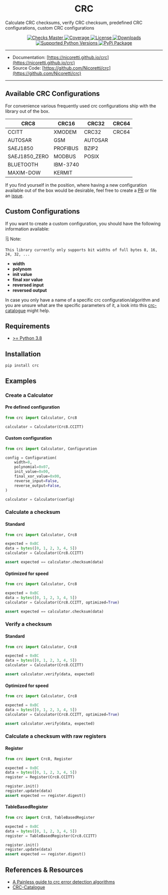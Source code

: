 <h1 align="center">CRC</h1>
<p align="center">

Calculate CRC checksums, verify CRC checksum, predefined CRC configurations, custom CRC configurations
</p>

<p align="center">

<a href="https://github.com/Nicoretti/crc/actions">
    <img src="https://img.shields.io/github/checks-status/nicoretti/crc/master" alt="Checks Master">
</a>
<a href="https://coveralls.io/github/Nicoretti/crc">
    <img src="https://img.shields.io/coverallsCoverage/github/Nicoretti/crc" alt="Coverage">
</a>
<a href="https://opensource.org/licenses/BSD-2-Clause">
    <img src="https://img.shields.io/pypi/l/crc" alt="License">
</a>
<a href="https://pypi.org/project/crc/">
    <img src="https://img.shields.io/pypi/dm/crc" alt="Downloads">
</a>
<a href="https://pypi.org/project/crc/">
    <img src="https://img.shields.io/pypi/pyversions/crc" alt="Supported Python Versions">
</a>
<a href="https://pypi.org/project/crc/">
    <img src="https://img.shields.io/pypi/v/crc" alt="PyPi Package">
</a>
</p>

---
* Documentation: [https://nicoretti.github.io/crc](https://nicoretti.github.io/crc)
* Source Code: [https://github.com/Nicoretti/crc](https://github.com/Nicoretti/crc)
---

## Available CRC Configurations
For convenience various frequently used crc configurations ship with the library out of the box.

| CRC8          | CRC16    | CRC32   | CRC64 |
|---------------|----------|---------|-------|
| CCITT         | XMODEM   | CRC32   | CRC64 |
| AUTOSAR       | GSM      | AUTOSAR |       |
| SAEJ1850      | PROFIBUS | BZIP2   |       |
| SAEJ1850_ZERO | MODBUS   | POSIX   |       |
| BLUETOOTH     | IBM-3740 |         |       |
| MAXIM-DOW     | KERMIT   |         |       | 

If you find yourself in the position, where having a new configuration available out of the
box would be desirable, feel free to create a [PR](https://github.com/Nicoretti/crc/pulls) or file an [issue](https://github.com/Nicoretti/crc/issues).

## Custom Configurations

If you want to create a custom configuration, you should have the following information available:

🗒 Note:

    This library currently only supports bit widths of full bytes 8, 16, 24, 32, ...

* **width**
* **polynom**
* **init value**
* **final xor value**
* **reversed input**
* **reversed output**

In case you only have a name of a specific crc configuration/algorithm and you are unsure what are the specific parameters
of it, a look into this [crc-catalogue](http://reveng.sourceforge.net/crc-catalogue/all.htm) might help.


## Requirements
* [\>= Python 3.8](https://www.python.org)

## Installation

```shell
pip install crc
```

## Examples

### Create a Calculator

#### Pre defined configuration

```python
from crc import Calculator, Crc8

calculator = Calculator(Crc8.CCITT)
```
#### Custom configuration

```python
from crc import Calculator, Configuration

config = Configuration(
    width=8,
    polynomial=0x07,
    init_value=0x00,
    final_xor_value=0x00,
    reverse_input=False,
    reverse_output=False,
)

calculator = Calculator(config)
```

### Calculate a checksum

#### Standard

```python
from crc import Calculator, Crc8

expected = 0xBC
data = bytes([0, 1, 2, 3, 4, 5])
calculator = Calculator(Crc8.CCITT)

assert expected == calculator.checksum(data)
```

#### Optimized for speed

```python
from crc import Calculator, Crc8

expected = 0xBC
data = bytes([0, 1, 2, 3, 4, 5])
calculator = Calculator(Crc8.CCITT, optimized=True)

assert expected == calculator.checksum(data)
```

### Verify a checksum

#### Standard

```python
from crc import Calculator, Crc8

expected = 0xBC
data = bytes([0, 1, 2, 3, 4, 5])
calculator = Calculator(Crc8.CCITT)

assert calculator.verify(data, expected)
```

#### Optimized for speed

```python
from crc import Calculator, Crc8

expected = 0xBC
data = bytes([0, 1, 2, 3, 4, 5])
calculator = Calculator(Crc8.CCITT, optimized=True)

assert calculator.verify(data, expected)
```

### Calculate a checksum with raw registers

#### Register

```python
from crc import Crc8, Register

expected = 0xBC
data = bytes([0, 1, 2, 3, 4, 5])
register = Register(Crc8.CCITT)

register.init()
register.update(data)
assert expected == register.digest()
```
#### TableBasedRegister

```python
from crc import Crc8, TableBasedRegister

expected = 0xBC
data = bytes([0, 1, 2, 3, 4, 5])
register = TableBasedRegister(Crc8.CCITT)

register.init()
register.update(data)
assert expected == register.digest()
```

References & Resources
-----------------------
* [A Painless guide to crc error detection algorithms](http://www.zlib.net/crc_v3.txt)
* [CRC-Catalogue](http://reveng.sourceforge.net/crc-catalogue/all.htm)
